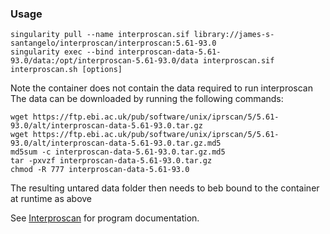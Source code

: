 ### Usage

```
singularity pull --name interproscan.sif library://james-s-santangelo/interproscan/interproscan:5.61-93.0
singularity exec --bind interproscan-data-5.61-93.0/data:/opt/interproscan-5.61-93.0/data interproscan.sif interproscan.sh [options]
```

Note the container does not contain the data required to run interproscan
The data can be downloaded by running the following commands:

```
wget https://ftp.ebi.ac.uk/pub/software/unix/iprscan/5/5.61-93.0/alt/interproscan-data-5.61-93.0.tar.gz
wget https://ftp.ebi.ac.uk/pub/software/unix/iprscan/5/5.61-93.0/alt/interproscan-data-5.61-93.0.tar.gz.md5
md5sum -c interproscan-data-5.61-93.0.tar.gz.md5
tar -pxvzf interproscan-data-5.61-93.0.tar.gz
chmod -R 777 interproscan-data-5.61-93.0
```

The resulting untared data folder then needs to beb bound to the container at runtime as above

See [Interproscan](https://interproscan-docs.readthedocs.io/en/latest/) for program documentation.
